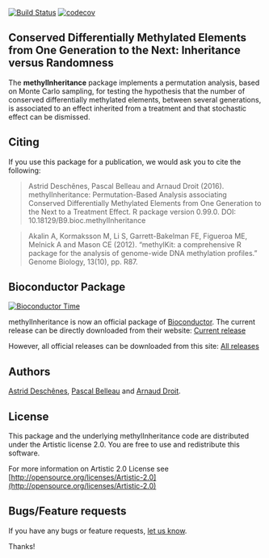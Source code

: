 [![Build Status](https://travis-ci.org/adeschen/methylInheritance.svg?branch=master)](https://travis-ci.org/adeschen/methylInheritance)
[![codecov](https://codecov.io/gh/adeschen/methylInheritance/branch/master/graph/badge.svg)](https://codecov.io/gh/adeschen/methylInheritance)


## Conserved Differentially Methylated Elements from One Generation to the Next: Inheritance versus Randomness


The **methylInheritance** package implements a permutation analysis, based 
on Monte Carlo sampling, for testing the 
hypothesis that the number of conserved differentially methylated 
elements, between several generations, is 
associated to an effect inherited from a treatment and that stochastic effect 
can be dismissed. 

## Citing ##

If you use this package for a publication, we would ask you to cite the 
following:

> Astrid Deschênes, Pascal Belleau and Arnaud Droit (2016). methylInheritance: Permutation-Based Analysis associating Conserved Differentially Methylated Elements from One Generation to the Next to a Treatment Effect. R package version 0.99.0. DOI: 10.18129/B9.bioc.methylInheritance

> Akalin A, Kormaksson M, Li S, Garrett-Bakelman FE, Figueroa ME, Melnick A and Mason CE (2012). “methylKit: a comprehensive R package for the analysis of genome-wide DNA methylation profiles.” Genome Biology, 13(10), pp. R87. 


## Bioconductor Package ##

[![Bioconductor Time](http://bioconductor.org/shields/years-in-bioc/methylInheritance.svg)](http://bioconductor.org/packages/release/bioc/html/methylInheritance.html "Bioconductor status")

methylInheritance is now an official package of [Bioconductor](http://bioconductor.org/). The current release can be directly downloaded from their website:
[Current release](http://bioconductor.org/packages/methylInheritance)

However, all official releases can be downloaded from this site:
[All releases](https://github.com/adeschen/methylInheritance/releases)

## Authors ##

[Astrid Desch&ecirc;nes](http://ca.linkedin.com/in/astriddeschenes "Astrid Desch&ecirc;nes"), 
[Pascal Belleau](http://ca.linkedin.com/in/pascalbelleau "Pascal Belleau")
and [Arnaud Droit](http://ca.linkedin.com/in/drarnaud "Arnaud Droit").


## License ##

This package and the underlying methylInheritance code are distributed under 
the Artistic license 2.0. You are free to use and redistribute this software. 

For more information on Artistic 2.0 License see
[http://opensource.org/licenses/Artistic-2.0](http://opensource.org/licenses/Artistic-2.0)


## Bugs/Feature requests ##

If you have any bugs or feature requests, 
[let us know](https://github.com/adeschen/methylInheritance/issues). 

Thanks!
